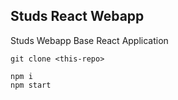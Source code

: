 ## Studs React Webapp

Studs Webapp Base React Application

```
git clone <this-repo>

npm i
npm start
```